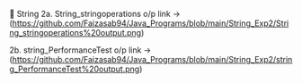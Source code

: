 📂 String 
2a.
String_stringoperations o/p link -> (https://github.com/Faizasab94/Java_Programs/blob/main/String_Exp2/String_stringoperations%20output.png)

2b. string_PerformanceTest o/p link -> (https://github.com/Faizasab94/Java_Programs/blob/main/String_Exp2/string_PerformanceTest%20output.png)
